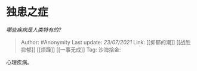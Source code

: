# 独患之症
*哪些疾病是人类特有的?*

> Author: #Anonymity
> Last update: *23/07/2021*
> Link: [[抑郁的潮]] [[战胜抑郁]] [[烦躁]] [[一事无成]]
> Tag:
> 沙海拾金:

心理疾病。
